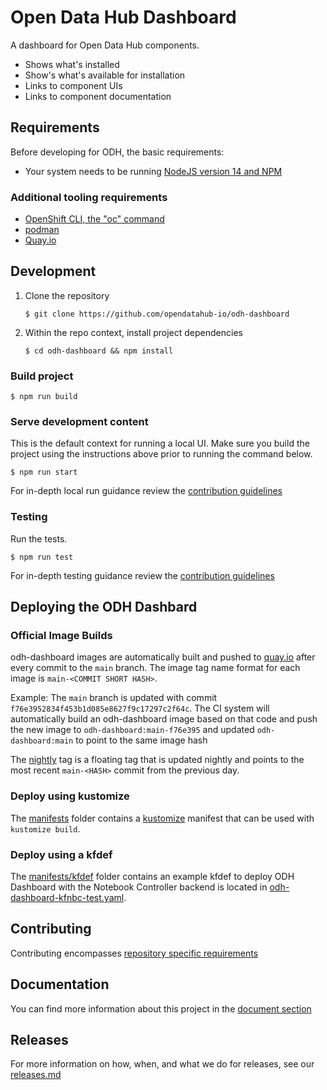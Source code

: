 # Open Data Hub Dashboard

A dashboard for Open Data Hub components.

- Shows what's installed
- Show's what's available for installation
- Links to component UIs
- Links to component documentation

## Requirements
Before developing for ODH, the basic requirements:
* Your system needs to be running [NodeJS version 14 and NPM](https://nodejs.org/)

### Additional tooling requirements
* [OpenShift CLI, the "oc" command](https://docs.openshift.com/enterprise/3.2/cli_reference/get_started_cli.html#installing-the-cli)
* [podman](https://github.com/containers/podman)
* [Quay.io](https://quay.io/)

## Development
   1. Clone the repository
      ```
      $ git clone https://github.com/opendatahub-io/odh-dashboard
      ```

   1. Within the repo context, install project dependencies
      ```
      $ cd odh-dashboard && npm install
      ```


### Build project
  ```
  $ npm run build
  ```

### Serve development content
This is the default context for running a local UI.  Make sure you build the project using the instructions above prior to running the command below.

  ```
  $ npm run start
  ```

For in-depth local run guidance review the [contribution guidelines](./CONTRIBUTING.md#Serving%20Content)


### Testing
Run the tests.

  ```
  $ npm run test
  ```

For in-depth testing guidance review the [contribution guidelines](./CONTRIBUTING.md#Testing)

## Deploying the ODH Dashbard

### Official Image Builds
odh-dashboard images are automatically built and pushed to [quay.io](https://quay.io/repository/opendatahub/odh-dashboard) after every commit to the `main` branch. The image tag name format for each image is `main-<COMMIT SHORT HASH>`.

Example: The `main` branch is updated with commit `f76e3952834f453b1d085e8627f9c17297c2f64c`.  The CI system will automatically build an odh-dashboard image based on that code and push the new image to `odh-dashboard:main-f76e395` and updated `odh-dashboard:main` to point to the same image hash

The [nightly](https://quay.io/opendatahub/odh-dashboard:nightly) tag is a floating tag that is updated nightly and points to the most recent `main-<HASH>` commit from the previous day.

### Deploy using kustomize
The [manifests](./manifests) folder contains a [kustomize](https://kustomize.io) manifest that can be used with `kustomize build`.

### Deploy using a kfdef
The [manifests/kfdef](./manifests/kfdef) folder contains an example kfdef to deploy ODH Dashboard with the Notebook Controller backend is located in [odh-dashboard-kfnbc-test.yaml](manifests/kfdef/odh-dashboard-kfnbc-test.yaml).

## Contributing
Contributing encompasses [repository specific requirements](./CONTRIBUTING.md)

## Documentation

You can find more information about this project in the [document section](./docs/README.md)

## Releases

For more information on how, when, and what we do for releases, see our [releases.md](./docs/releases.md) 
